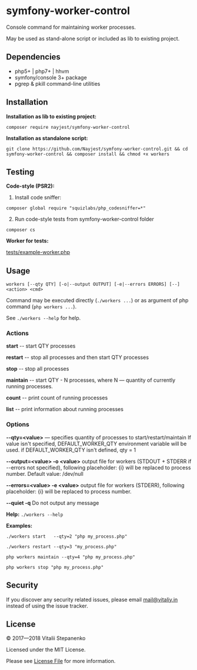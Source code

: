 symfony-worker-control
===

Console command for maintaining worker processes.

May be used as stand-alone script or included as lib to existing project.

## Dependencies

- php5+ | php7+ | hhvm
- symfony/console 3+ package
- pgrep & pkill  command-line utilities


## Installation

**Installation as lib to existing project:**

`composer require nayjest/symfony-worker-control`

**Installation as standalone script:**

`git clone https://github.com/Nayjest/symfony-worker-control.git && cd symfony-worker-control && composer install && chmod +x workers`


## Testing

**Code-style (PSR2):**

1) Install code sniffer: 

```composer global require "squizlabs/php_codesniffer=*"```

2) Run code-style tests from symfony-worker-control folder

`composer cs`

**Worker for tests:**

[tests/example-worker.php](https://github.com/Nayjest/symfony-worker-control/blob/master/tests/example-worker.php)
 
 
## Usage
`workers [--qty QTY] [-o|--output OUTPUT] [-e|--errors ERRORS] [--] <action> <cmd>`

Command may be executed directly (`./workers ...`) or as argument of php command (`php workers ...`).

See `./workers --help` for help.

### Actions

**start** -- start QTY processes

**restart** -- stop all processes and then start QTY processes

**stop** -- stop all processes

**maintain** -- start QTY - N processes, where N &mdash; quantity of currently running processes.

**count** -- print count of running processes

**list** -- print information about running processes


### Options

**--qty=\<value\>** &mdash; specifies quantity of processes to start/restart/maintain
If value isn't specified, DEFAULT_WORKER_QTY environment variable will be used.
if DEFAULT_WORKER_QTY isn't defined, qty = 1

**--output=\<value\> -o \<value\>** output file for workers (STDOUT + STDERR if --errors not specified), following placeholder: {i} will be replaced to process number. Default value: /dev/null

**--errors=\<value\> -e \<value\>** output file for workers (STDERR), following placeholder: {i} will be replaced to process number.

**--quiet -q**  Do not output any message

**Help:**
`./workers --help`

**Examples:**

`./workers start   --qty=2 "php my_process.php"`

`./workers restart --qty=3 "my_process.php"`

`php workers maintain --qty=4 "php my_process.php"`

`php workers stop "php my_process.php"`


## Security

If you discover any security related issues, please email mail@vitaliy.in instead of using the issue tracker.


## License

© 2017&mdash;2018 Vitalii Stepanenko

Licensed under the MIT License. 

Please see [License File](LICENSE) for more information.

